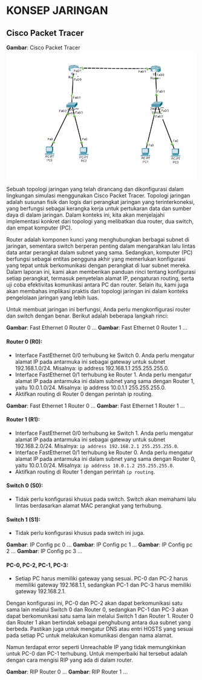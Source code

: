 # KONSEP JARINGAN
## Cisco Packet Tracer

**Gambar**: Cisco Packet Tracer
![cisco](assets/cisco.png)

Sebuah topologi jaringan yang telah dirancang dan dikonfigurasi dalam lingkungan simulasi menggunakan Cisco Packet Tracer. Topologi jaringan adalah susunan fisik dan logis dari perangkat jaringan yang terinterkoneksi, yang berfungsi sebagai kerangka kerja untuk pertukaran data dan sumber daya di dalam jaringan. Dalam konteks ini, kita akan menjelajahi implementasi konkret dari topologi yang melibatkan dua router, dua switch, dan empat komputer (PC).

Router adalah komponen kunci yang menghubungkan berbagai subnet di jaringan, sementara switch berperan penting dalam mengarahkan lalu lintas data antar perangkat dalam subnet yang sama. Sedangkan, komputer (PC) berfungsi sebagai entitas pengguna akhir yang memerlukan konfigurasi yang tepat untuk berkomunikasi dengan perangkat di luar subnet mereka. Dalam laporan ini, kami akan memberikan panduan rinci tentang konfigurasi setiap perangkat, termasuk penyetelan alamat IP, pengaturan routing, serta uji coba efektivitas komunikasi antara PC dan router. Selain itu, kami juga akan membahas implikasi praktis dari topologi jaringan ini dalam konteks pengelolaan jaringan yang lebih luas.

Untuk membuat jaringan ini berfungsi, Anda perlu mengkonfigurasi router dan switch dengan benar. Berikut adalah beberapa langkah rinci:

**Gambar**: Fast Ethernet 0 Router 0
...
**Gambar**: Fast Ethernet 0 Router 1
...

#### Router 0 (R0):
- Interface FastEthernet 0/0 terhubung ke Switch 0. Anda perlu mengatur alamat IP pada antarmuka ini sebagai gateway untuk subnet 192.168.1.0/24. Misalnya: ip address 192.168.1.1 255.255.255.0.
- Interface FastEthernet 0/1 terhubung ke Router 1. Anda perlu mengatur alamat IP pada antarmuka ini dalam subnet yang sama dengan Router 1, yaitu 10.0.1.0/24. Misalnya: ip address 10.0.1.1 255.255.255.0.
- Aktifkan routing di Router 0 dengan perintah ip routing.

**Gambar**: Fast Ethernet 1 Router 0
...
**Gambar**: Fast Ethernet 1 Router 1
...

#### Router 1 (R1):
- Interface FastEthernet 0/0 terhubung ke Switch 1. Anda perlu mengatur alamat IP pada antarmuka ini sebagai gateway untuk subnet 192.168.2.0/24. Misalnya: `ip address 192.168.2.1 255.255.255.0`.
- Interface FastEthernet 0/1 terhubung ke Router 0. Anda perlu mengatur alamat IP pada antarmuka ini dalam subnet yang sama dengan Router 0, yaitu 10.0.1.0/24. Misalnya: `ip address 10.0.1.2 255.255.255.0`.
- Aktifkan routing di Router 1 dengan perintah `ip routing`.

#### Switch 0 (S0):
- Tidak perlu konfigurasi khusus pada switch. Switch akan memahami lalu lintas berdasarkan alamat MAC perangkat yang terhubung.

#### Switch 1 (S1):
- Tidak perlu konfigurasi khusus pada switch ini juga.

**Gambar**: IP Config pc 0
...
**Gambar**: IP Config pc 1
...
**Gambar**: IP Config pc 2
...
**Gambar**: IP Config pc 3
...

#### PC-0, PC-2, PC-1, PC-3:
- Setiap PC harus memiliki gateway yang sesuai. PC-0 dan PC-2 harus memiliki gateway 192.168.1.1, sedangkan PC-1 dan PC-3 harus memiliki gateway 192.168.2.1.

Dengan konfigurasi ini, PC-0 dan PC-2 akan dapat berkomunikasi satu sama lain melalui Switch 0 dan Router 0, sedangkan PC-1 dan PC-3 akan dapat berkomunikasi satu sama lain melalui Switch 1 dan Router 1. Router 0 dan Router 1 akan bertindak sebagai penghubung antara dua subnet yang berbeda. Pastikan juga untuk mengatur DNS atau entri HOSTS yang sesuai pada setiap PC untuk melakukan komunikasi dengan nama alamat.

Namun terdapat error seperti Unreachable IP yang tidak memungkinkan untuk PC-0 dan PC-1 terhubung. Untuk memperbaiki hal tersebut adalah dengan cara mengisi RIP yang ada di dalam router.

**Gambar**: RIP Router 0
...
**Gambar**: RIP Router 1
...
